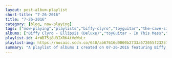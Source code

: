 ```yaml
---
layout: post-album-playlist
short-title: "7-26-2016"
title: "7-26-2016"
category: [blog, now-playing]
tags: ["now-playing","playlists","biffy-clyro","toyguitar","the-cave-singers","debbie-davies","billy-joel","the-wonder-years","chris-walla","band-of-horses","radiohead","converge","nice-as-fuck","various-artists","richard-wagner,-herbert-von-karajan,-berliner-philharmoniker"]
albums: ["Biffy Clyro - Ellipsis (Deluxe)","toyGuitar - In This Mess","The Cave Singers - Banshee","Debbie Davies - Round Every Corner","Billy Joel - The Stranger (Legacy Edition)","The Wonder Years - No Closer To Heaven","Chris Walla - Tape Loops","Band of Horses - Why Are You OK","Radiohead - A Moon Shaped Pool","Converge - You Fail Me Redux","Nice As Fuck - Nice as Fuck","Various Artists - Live From Las Vegas","Richard Wagner, Herbert von Karajan, Berliner Philharmoniker - Tristan Und Isolde"]
playlist-id: 4rWBT5j8U3IXRK4tVoWoLr
playlist-img: https://mosaic.scdn.co/640/ab67616d0000b2733a572055f232572477ea17ecab67616d0000b273472955413c9dee2dde9add51ab67616d0000b273963be1c74644d5bdde0af350ab67616d0000b273b8ed0b38dac7a6d47d534799
summary: "A playlist of albums I created on 07-26-2016 featuring Biffy Clyro, toyGuitar, The Cave Singers, Debbie Davies, Billy Joel, The Wonder Years, Chris Walla, Band of Horses, Radiohead, Converge, Nice As Fuck, Various Artists, and Richard Wagner, Herbert von Karajan, Berliner Philharmoniker"
---
```

